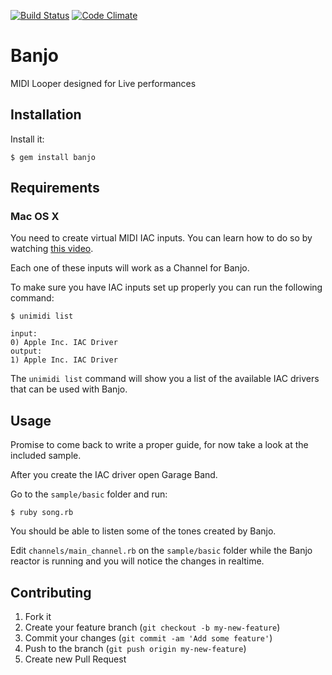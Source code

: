 [![Build Status](http://allthebadges.io/dabit/banjo/travis.png)](http://allthebadges.io/dabit/banjo/travis)
[![Code Climate](http://allthebadges.io/dabit/banjo/code_climate.png)](http://allthebadges.io/dabit/banjo/code_climate)

# Banjo

MIDI Looper designed for Live performances

## Installation

Install it:

    $ gem install banjo

## Requirements

### Mac OS X

You need to create virtual MIDI IAC inputs. You can learn how to do so by
watching [this video][1].

Each one of these inputs will work as a Channel for Banjo.

To make sure you have IAC inputs set up properly you can run the following
command:

    $ unimidi list

    input:
    0) Apple Inc. IAC Driver
    output:
    1) Apple Inc. IAC Driver

The `unimidi list` command will show you a list of the available IAC drivers
that can be used with Banjo.

## Usage

Promise to come back to write a proper guide, for now take a look at the included
sample.

After you create the IAC driver open Garage Band.

Go to the `sample/basic` folder and run:

    $ ruby song.rb

You should be able to listen some of the tones created by Banjo.

Edit `channels/main_channel.rb` on the `sample/basic` folder while the Banjo
reactor is running and you will notice the changes in realtime.

## Contributing

1. Fork it
2. Create your feature branch (`git checkout -b my-new-feature`)
3. Commit your changes (`git commit -am 'Add some feature'`)
4. Push to the branch (`git push origin my-new-feature`)
5. Create new Pull Request

[1]:[http://www.youtube.com/watch?v=hgFA_fdup7g]
